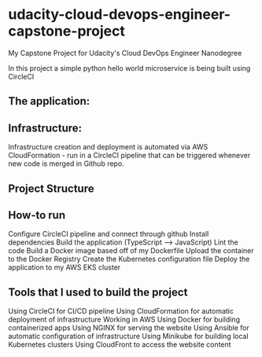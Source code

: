 # udacity-cloud-devops-engineer-capstone-project
My Capstone Project for Udacity's Cloud DevOps Engineer Nanodegree

In this project a simple python hello world microservice is being built using CircleCI 

## The application: 

## Infrastructure:
Infrastructure creation and deployment is automated via AWS CloudFormation - run in a CircleCI pipeline that can be triggered whenever new code is merged in Github repo.

## Project Structure

## How-to run
Configure CircleCI pipeline and connect through github
Install dependencies
Build the application (TypeScript --> JavaScript)
Lint the code
Build a Docker image based off of my Dockerfile
Upload the container to the Docker Registry
Create the Kubernetes configuration file
Deploy the application to my AWS EKS cluster

## Tools that I used to build the project
Using CircleCI for CI/CD pipeline
Using CloudFormation for automatic deployment of infrastructure
Working in AWS
Using Docker for building containerized apps
Using NGINX for serving the website
Using Ansible for automatic configuration of infrastructure
Using Minikube for building local Kubernetes clusters
Using CloudFront to access the website content

